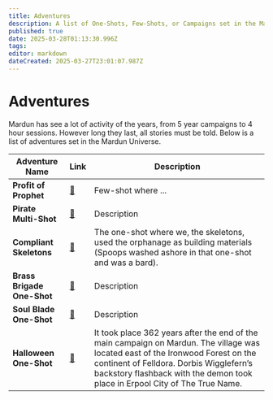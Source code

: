```yaml
---
title: Adventures
description: A list of One-Shots, Few-Shots, or Campaigns set in the Mardun Universe
published: true
date: 2025-03-28T01:13:30.996Z
tags: 
editor: markdown
dateCreated: 2025-03-27T23:01:07.987Z
---
```


# Adventures
Mardun has see a lot of activity of the years, from 5 year campaigns to 4 hour sessions. However long they last, all stories must be told. Below is a list of adventures set in the Mardun Universe.

| Adventure Name | Link | Description |
|---------------|------|------------|
| **Profit of Prophet** | [🔗](/Adventures/Prophet-of-Profit) | Few-shot where ... |
| **Pirate Multi-Shot** | [🔗](/Adventures/Pirate_Multi_Shot) | Description |
| **Compliant Skeletons** | [🔗](/Adventures/Compliant_Skeletons) | The one-shot where we, the skeletons, used the orphanage as building materials (Spoops washed ashore in that one-shot and was a bard). |
| **Brass Brigade One-Shot** | [🔗](/Adventures/Brass_Brigade_One_Shot) | Description |
| **Soul Blade One-Shot** | [🔗](/Adventures/Soul_Blade_One_Shot) | Description |
| **Halloween One-Shot** | [🔗](/Adventures/Halloween_One_Shot) | It took place 362 years after the end of the main campaign on Mardun. The village was located east of the Ironwood Forest on the continent of Felldora. Dorbis Wigglefern’s backstory flashback with the demon took place in Erpool City of The True Name. |
